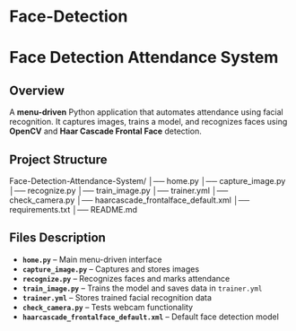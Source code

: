 # Face-Detection

# Face Detection Attendance System  

## Overview  
A **menu-driven** Python application that automates attendance using facial recognition. It captures images, trains a model, and recognizes faces using **OpenCV** and **Haar Cascade Frontal Face** detection.  

## Project Structure  

Face-Detection-Attendance-System/ │── home.py
│── capture_image.py
│── recognize.py
│── train_image.py
│── trainer.yml
│── check_camera.py
│── haarcascade_frontalface_default.xml
│── requirements.txt
│── README.md


## Files Description  

- **`home.py`** – Main menu-driven interface  
- **`capture_image.py`** – Captures and stores images  
- **`recognize.py`** – Recognizes faces and marks attendance  
- **`train_image.py`** – Trains the model and saves data in `trainer.yml`  
- **`trainer.yml`** – Stores trained facial recognition data  
- **`check_camera.py`** – Tests webcam functionality  
- **`haarcascade_frontalface_default.xml`** – Default face detection model  



